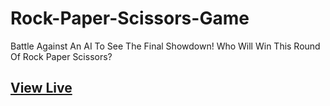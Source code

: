 # Rock-Paper-Scissors-Game
Battle Against An AI To See The Final Showdown! Who Will Win This Round Of Rock Paper Scissors?

## [View Live](https://shushan-arora.github.io/Rock-Paper-Scissors-Game/)
